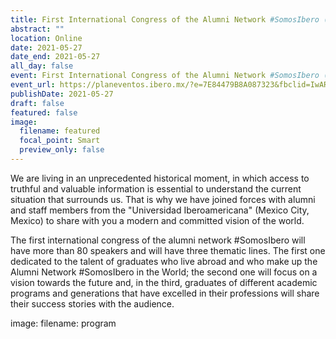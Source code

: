 ```yaml
---
title: First International Congress of the Alumni Network #SomosIbero (Universidad Iberoamericana, Mexico)
abstract: ""
location: Online
date: 2021-05-27
date_end: 2021-05-27
all_day: false
event: First International Congress of the Alumni Network #SomosIbero (Universidad Iberoamericana, Mexico)
event_url: https://planeventos.ibero.mx/?e=7E84479B8A087323&fbclid=IwAR0nUsTX42aA-gKxDYmxtM47VuWm490ta-wHNEwUYR4NWZmfqtZoHVfotoY
publishDate: 2021-05-27
draft: false
featured: false
image:
  filename: featured
  focal_point: Smart
  preview_only: false
---
```

<!--StartFragment-->
We are living in an unprecedented historical moment, in which access to truthful and valuable information is essential to understand the current situation that surrounds us. That is why we have joined forces with alumni and staff members from the "Universidad Iberoamericana" (Mexico City, Mexico) to share with you a modern and committed vision of the world.

The first international congress of the alumni network #SomosIbero will have more than 80 speakers and will have three thematic lines. The first one dedicated to the talent of graduates who live abroad and who make up the Alumni Network #SomosIbero in the World; the second one will focus on a vision towards the future and, in the third, graduates of different academic programs and generations that have excelled in their professions will share their success stories with the audience. 

image:
  filename: program
